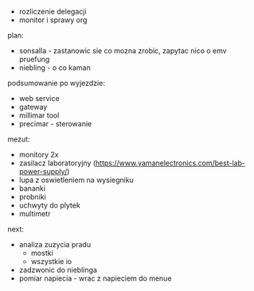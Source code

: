 - rozliczenie delegacji
- monitor i sprawy org

plan:
- sonsalla - zastanowic sie co mozna zrobic, zapytac nico o emv pruefung
- niebling - o co kaman

podsumowanie po wyjezdzie:
- web service
- gateway
- millimar tool
- precimar - sterowanie


mezut:
- monitory 2x
- zasilacz laboratoryjny (https://www.yamanelectronics.com/best-lab-power-supply/)
- lupa z oswietleniem na wysiegniku
- bananki
- probniki
- uchwyty do plytek
- multimetr

next:
- analiza zuzycia pradu
	- mostki
	- wszystkie io
- zadzwonic do nieblinga
- pomiar napiecia - wrac z napieciem do menue